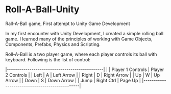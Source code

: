 # Roll-A-Ball-Unity
Rall-A-Ball game, First attempt to Unity Game Development

In my first encounter with Unity Development, I created a simple rolling ball game. I learned  many of the principles of working with Game Objects, Components, Prefabs, Physics and Scripting.

Roll-A-Ball is a two player game, where each player controls its ball with keyboard. Following is the list of control:

|-----------------------------------------------|
|       | Player 1 Controls	| Player 2 Controls |
| Left	|         A         |    Left Arrow     |
| Right	|         D       	|    Right Arrow    |
| Up	|         W        	|     Up Arrow      |
| Down	|         S        	|    Down Arrow     |
| Jump	|     Right Ctrl    |     Page Up       |
|-----------------------------------------------|
